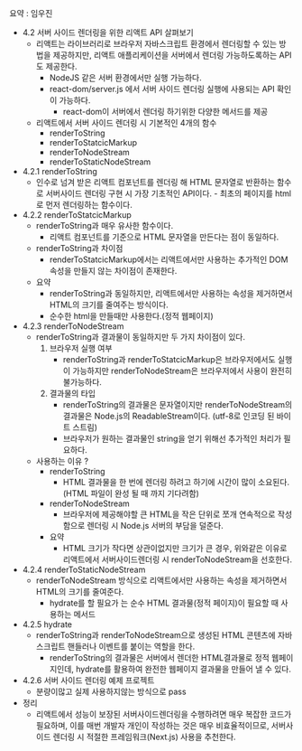 요약 : 임우진

- 4.2 서버 사이드 렌더링을 위한 리액트 API 살펴보기
  - 리액트는 라이브러리로 브라우저 자바스크립트 환경에서 렌더링할 수 있는 방법을 제공하지만, 리액트 애플리케이션을 서버에서 렌더링 가능하도록하는 API도 제공한다.
    - NodeJS 같은 서버 환경에서만 실행 가능하다.
    - react-dom/server.js 에서 서버 사이드 렌더링 실행에 사용되는 API 확인이 가능하다.
      - react-dom이 서버에서 렌더링 하기위한 다양한 메서드를 제공
  - 리액트에서 서버 사이드 렌더링 시 기본적인 4개의 함수
    - renderToString
    - renderToStatcicMarkup
    - renderToNodeStream
    - renderToStaticNodeStream
- 4.2.1 renderToString
  - 인수로 넘겨 받은 리액트 컴포넌트를 렌더링 해 HTML 문자열로 반환하는 함수로
    서버사이드 렌더링 구현 시 가장 기초적인 API이다. - 최초의 페이지를 html로 먼저 렌더링하는 함수이다.
- 4.2.2 renderToStatcicMarkup
  - renderToString과 매우 유사한 함수이다.
    - 리액트 컴포넌트를 기준으로 HTML 문자열을 만든다는 점이 동일하다.
  - renderToString과 차이점
    - renderToStatcicMarkup에서는 리액트에서만 사용하는 추가적인 DOM 속성을 만들지 않는 차이점이 존재한다.
  - 요약
    - renderToString과 동일하지만, 리액트에서만 사용하는 속성을 제거하면서 HTML의 크기를 줄여주는 방식이다.
    - 순수한 html을 만들때만 사용한다.(정적 웹페이지)
- 4.2.3 renderToNodeStream
  - renderToString과 결과물이 동일하지만 두 가지 차이점이 있다.
    1. 브라우저 실행 여부
       - renderToString과 renderToStatcicMarkup은 브라우저에서도 실행이 가능하지만
         renderToNodeStream은 브라우저에서 사용이 완전히 불가능하다.
    2. 결과물의 타입
       - renderToString의 결과물은 문자열이지만 renderToNodeStream의 결과물은 Node.js의 ReadableStream이다. (utf-8로 인코딩 된 바이트 스트림)
       - 브라우저가 원하는 결과물인 string을 얻기 위해선 추가적인 처리가 필요하다.
  - 사용하는 이유 ?
    - renderToString
      - HTML 결과물을 한 번에 렌더링 하려고 하기에 시간이 많이 소요된다. (HTML 파일이 완성 될 때 까지 기다려함)
    - renderToNodeStream
      - 브라우저에 제공해야할 큰 HTML을 작은 단위로 쪼개 연속적으로 작성함으로
        렌더링 시 Node.js 서버의 부담을 덜준다.
    - 요약
      - HTML 크기가 작다면 상관이없지만 크기가 큰 경우, 위와같은 이유로 리액트에서 서버사이드렌더링 시 renderToNodeStream을 선호한다.
- 4.2.4 renderToStaticNodeStream
  - renderToNodeStream 방식으로 리액트에서만 사용하는 속성을 제거하면서 HTML의 크기를 줄여준다.
    - hydrate를 할 필요가 는 순수 HTML 결과물(정적 페이지)이 필요할 때 사용하는 메서드
- 4.2.5 hydrate
  - renderToString과 renderToNodeStream으로 생성된 HTML 콘텐츠에 자바스크립트 핸들러나 이벤트를 붙이는 역할을 한다.
    - renderToString의 결과물은 서버에서 렌더한 HTML결과물로 정적 웹페이지인데,
      hydrate를 활용하여 완전한 웹페이지 결과물을 만들어 낼 수 있다.
- 4.2.6 서버 사이드 렌더링 예제 프로젝트
  - 분량이많고 실제 사용하지않는 방식으로 pass
- 정리
  - 리액트에서 성능이 보장된 서버사이드렌더링을 수행하려면 매우 복잡한 코드가 필요하며, 이를 매번 개발자 개인이 작성하는 것은 매우 비효율적이므로, 서버사이드 렌더링 시 적절한 프레임워크(Next.js) 사용을 추천한다.
